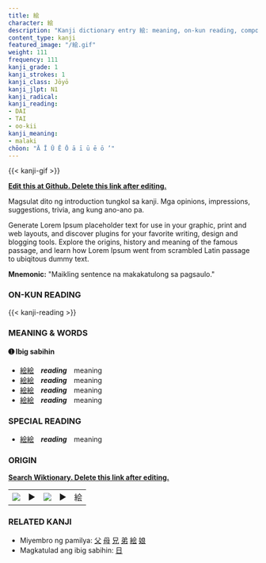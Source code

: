```yaml
---
title: 絵
character: 絵
description: "Kanji dictionary entry 絵: meaning, on-kun reading, compounds, origin, related kanji"
content_type: kanji
featured_image: "/絵.gif"
weight: 111
frequency: 111
kanji_grade: 1
kanji_strokes: 1
kanji_class: Jōyō
kanji_jlpt: N1
kanji_radical: 
kanji_reading: 
- DAI
- TAI
- oo-kii
kanji_meaning:
- malaki
chōon: "Ā Ī Ū Ē Ō ā ī ū ē ō ’"
---
```

[//]: # (Don't edit the line below. Kanji animated GIF code is automatically generated.)
{{< kanji-gif >}}

[//]: # (Edit below this line.)

**[Edit this at Github. Delete this link after editing.](https://github.com/tim0g/tim/tree/main/content/kanji/絵/index.md)**

Magsulat dito ng introduction tungkol sa kanji. Mga opinions, impressions, suggestions, trivia, ang kung ano-ano pa.

Generate Lorem Ipsum placeholder text for use in your graphic, print and web layouts, and discover plugins for your favorite writing, design and blogging tools. Explore the origins, history and meaning of the famous passage, and learn how Lorem Ipsum went from scrambled Latin passage to ubiqitous dummy text.
 
**Mnemonic:** "Maikling sentence na makakatulong sa pagsaulo."

### ON-KUN READING

[//]: # (Don't edit the line below. ON-KUN READING code is automatically generated.)
{{< kanji-reading >}}

### MEANING & WORDS

#### ➊ **Ibig sabihin**
  - [絵](../絵)[絵](../絵)　***reading***　meaning
  - [絵](../絵)[絵](../絵)　***reading***　meaning
  - [絵](../絵)[絵](../絵)　***reading***　meaning
  - [絵](../絵)[絵](../絵)　***reading***　meaning

### SPECIAL READING
  - [絵](../絵)[絵](../絵)　***reading***　meaning

### ORIGIN

**[Search Wiktionary. Delete this link after editing.](https://wiktionary.org/wiki/絵)**
<table class="kanji-table"><tr><td>
<img src="60px-絵-bronze.svg.png">
</td><td>▶</td><td>
<img src="60px-絵-oracle.svg.png">
</td><td>▶</td>
<td class="kanji-origin">絵</td>
</tr></table>

### RELATED KANJI
- Miyembro ng pamilya: [父](../父) [母](../母) [兄](../兄) [弟](../弟) [絵](../絵) [娘](../娘)
- Magkatulad ang ibig sabihin: [日](../日)
